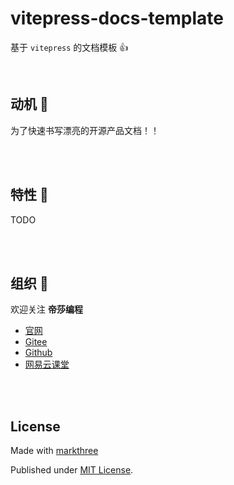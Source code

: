 # vitepress-docs-template

基于 `vitepress` 的文档模板 👍

<br />

## 动机 🦖

为了快速书写漂亮的开源产品文档！！


<br />
<br />

## 特性 🦕

TODO


<br />
<br />

## 组织 🦔

欢迎关注 **帝莎编程**
- [官网](http://dishaxy.dishait.cn/)
- [Gitee](https://gitee.com/dishait)
- [Github](https://github.com/dishait)
- [网易云课堂](https://study.163.com/provider/480000001892585/index.htm?share=2&shareId=480000001892585)


<br />
<br />

## License

Made with [markthree](https://github.com/markthree)

Published under [MIT License](LICENSE).